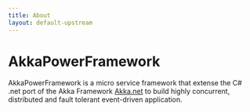 ```yaml
---
title: About
layout: default-upstream
---
```

# AkkaPowerFramework

AkkaPowerFramework is a micro service framework that extense the C# .net port of the Akka Framework [Akka.net](https://getakka.net) to build highly concurrent, distributed and fault tolerant event-driven application.
